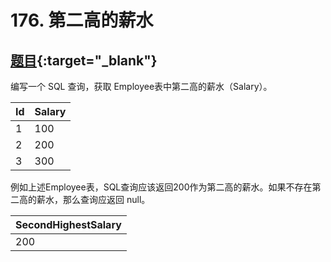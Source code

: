 # 176. 第二高的薪水
## [题目](https://leetcode.cn/problems/second-highest-salary){:target="_blank"}

编写一个 SQL 查询，获取 Employee表中第二高的薪水（Salary）。

| Id  | Salary |
|:----|:-------|
| 1   | 100    |
| 2   | 200    |
| 3   | 300    |

例如上述Employee表，SQL查询应该返回200作为第二高的薪水。如果不存在第二高的薪水，那么查询应返回 null。

| SecondHighestSalary |
|:--------------------|
| 200                 |

